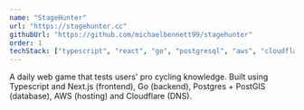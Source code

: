 ```yaml
---
name: "StageHunter"
url: "https://stagehunter.cc"
githubUrl: "https://github.com/michaelbennett99/stagehunter"
order: 1
techStack: ["typescript", "react", "go", "postgresql", "aws", "cloudflare"]
---
```


A daily web game that tests users' pro cycling knowledge. Built using
Typescript and Next.js (frontend), Go (backend), Postgres + PostGIS (database),
AWS (hosting) and Cloudflare (DNS).
